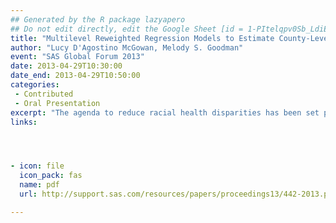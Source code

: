 ```yaml
---
## Generated by the R package lazyapero
## Do not edit directly, edit the Google Sheet [id = 1-PItelqpv0Sb_LdiEDqb8O3D_Roii5nVTL07IRVbRtA]
title: "Multilevel Reweighted Regression Models to Estimate County-Level Racial Health Disparities Using PROC GLIMMIX"
author: "Lucy D'Agostino McGowan, Melody S. Goodman"
event: "SAS Global Forum 2013"
date: 2013-04-29T10:30:00
date_end: 2013-04-29T10:50:00
categories:
 - Contributed
 - Oral Presentation
excerpt: "The agenda to reduce racial health disparities has been set primarily at the national and state levels. These levels may be too far removed from the individual level where health outcomes are realized, and this disconnect may be slowing the progress made in reducing these disparities. This paper focuses on establishing county-level prevalence estimates of diabetes among Non-Hispanic Whites and Non-Hispanic Blacks. These estimates are produced using multilevel reweighted regression models through the GLIMMIX procedure with 2006-2010 Behavioral Risk Factor Surveillance System data and 2010 census data. To examine whether racial disparities exist at the county level, the paper estimates the risk difference of prevalence estimates between races. It subsequently ranks counties and states by the magnitude of disparities."
links:




- icon: file
  icon_pack: fas
  name: pdf
  url: http://support.sas.com/resources/papers/proceedings13/442-2013.pdf

---
```

